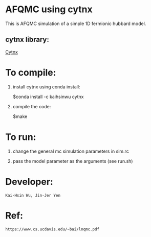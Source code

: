 # AFQMC using cytnx
This is AFQMC simulation of a simple 1D fermionic hubbard model. 


## cytnx library:
[Cytnx](https://github.com/kaihsin/Cytnx)


# To compile:

1) install cytnx using conda install:
    
   $conda install -c kaihsinwu cytnx 

2) compile the code:

   $make 

# To run:

1) change the general mc simulation parameters in sim.rc

2) pass the model parameter as the arguments (see run.sh)


# Developer:
    Kai-Hsin Wu, Jin-Jer Yen


# Ref:

    https://www.cs.ucdavis.edu/~bai/lnqmc.pdf

